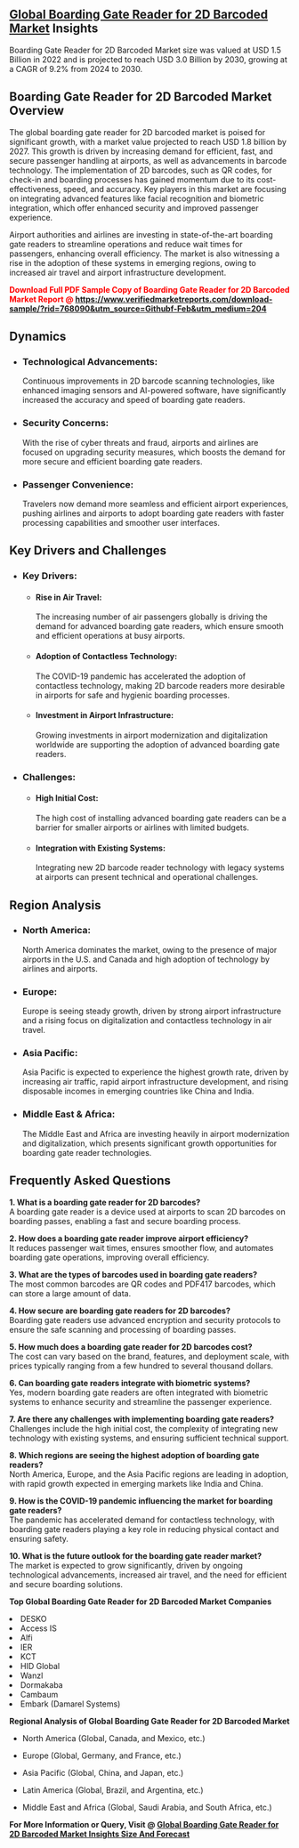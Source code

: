 <h2><a href="https://www.verifiedmarketreports.com/download-sample/?rid=768090&amp;utm_source=Githubf&amp;utm_medium=204" target="_blank">Global Boarding Gate Reader for 2D Barcoded Market</a> Insights</h2><p>Boarding Gate Reader for 2D Barcoded Market size was valued at USD 1.5 Billion in 2022 and is projected to reach USD 3.0 Billion by 2030, growing at a CAGR of 9.2% from 2024 to 2030.</p><p> <h2>Boarding Gate Reader for 2D Barcoded Market Overview</h2> <p>The global boarding gate reader for 2D barcoded market is poised for significant growth, with a market value projected to reach USD 1.8 billion by 2027. This growth is driven by increasing demand for efficient, fast, and secure passenger handling at airports, as well as advancements in barcode technology. The implementation of 2D barcodes, such as QR codes, for check-in and boarding processes has gained momentum due to its cost-effectiveness, speed, and accuracy. Key players in this market are focusing on integrating advanced features like facial recognition and biometric integration, which offer enhanced security and improved passenger experience.</p> <p>Airport authorities and airlines are investing in state-of-the-art boarding gate readers to streamline operations and reduce wait times for passengers, enhancing overall efficiency. The market is also witnessing a rise in the adoption of these systems in emerging regions, owing to increased air travel and airport infrastructure development. <b><p><span class=""><span style="color: #ff0000;"><strong>Download Full PDF Sample Copy of Boarding Gate Reader for 2D Barcoded Market Report</strong> @ </span><a href="https://www.verifiedmarketreports.com/download-sample/?rid=768090&amp;utm_source=Githubf-Feb&amp;utm_medium=204" target="_blank">https://www.verifiedmarketreports.com/download-sample/?rid=768090&amp;utm_source=Githubf-Feb&amp;utm_medium=204</a></span></p></b></p> <h2>Dynamics</h2> <ul> <li><h3>Technological Advancements:</h3> Continuous improvements in 2D barcode scanning technologies, like enhanced imaging sensors and AI-powered software, have significantly increased the accuracy and speed of boarding gate readers.</li> <li><h3>Security Concerns:</h3> With the rise of cyber threats and fraud, airports and airlines are focused on upgrading security measures, which boosts the demand for more secure and efficient boarding gate readers.</li> <li><h3>Passenger Convenience:</h3> Travelers now demand more seamless and efficient airport experiences, pushing airlines and airports to adopt boarding gate readers with faster processing capabilities and smoother user interfaces.</li> </ul> <h2>Key Drivers and Challenges</h2> <ul> <li><h3>Key Drivers:</h3> <ul> <li><h4>Rise in Air Travel:</h4> The increasing number of air passengers globally is driving the demand for advanced boarding gate readers, which ensure smooth and efficient operations at busy airports.</li> <li><h4>Adoption of Contactless Technology:</h4> The COVID-19 pandemic has accelerated the adoption of contactless technology, making 2D barcode readers more desirable in airports for safe and hygienic boarding processes.</li> <li><h4>Investment in Airport Infrastructure:</h4> Growing investments in airport modernization and digitalization worldwide are supporting the adoption of advanced boarding gate readers.</li> </ul> </li> <li><h3>Challenges:</h3> <ul> <li><h4>High Initial Cost:</h4> The high cost of installing advanced boarding gate readers can be a barrier for smaller airports or airlines with limited budgets.</li> <li><h4>Integration with Existing Systems:</h4> Integrating new 2D barcode reader technology with legacy systems at airports can present technical and operational challenges.</li> </ul> </li> </ul> <h2>Region Analysis</h2> <ul> <li><h3>North America:</h3> North America dominates the market, owing to the presence of major airports in the U.S. and Canada and high adoption of technology by airlines and airports.</li> <li><h3>Europe:</h3> Europe is seeing steady growth, driven by strong airport infrastructure and a rising focus on digitalization and contactless technology in air travel.</li> <li><h3>Asia Pacific:</h3> Asia Pacific is expected to experience the highest growth rate, driven by increasing air traffic, rapid airport infrastructure development, and rising disposable incomes in emerging countries like China and India.</li> <li><h3>Middle East & Africa:</h3> The Middle East and Africa are investing heavily in airport modernization and digitalization, which presents significant growth opportunities for boarding gate reader technologies.</li> </ul> <h2>Frequently Asked Questions</h2> <p><strong>1. What is a boarding gate reader for 2D barcodes?</strong><br> A boarding gate reader is a device used at airports to scan 2D barcodes on boarding passes, enabling a fast and secure boarding process.</p> <p><strong>2. How does a boarding gate reader improve airport efficiency?</strong><br> It reduces passenger wait times, ensures smoother flow, and automates boarding gate operations, improving overall efficiency.</p> <p><strong>3. What are the types of barcodes used in boarding gate readers?</strong><br> The most common barcodes are QR codes and PDF417 barcodes, which can store a large amount of data.</p> <p><strong>4. How secure are boarding gate readers for 2D barcodes?</strong><br> Boarding gate readers use advanced encryption and security protocols to ensure the safe scanning and processing of boarding passes.</p> <p><strong>5. How much does a boarding gate reader for 2D barcodes cost?</strong><br> The cost can vary based on the brand, features, and deployment scale, with prices typically ranging from a few hundred to several thousand dollars.</p> <p><strong>6. Can boarding gate readers integrate with biometric systems?</strong><br> Yes, modern boarding gate readers are often integrated with biometric systems to enhance security and streamline the passenger experience.</p> <p><strong>7. Are there any challenges with implementing boarding gate readers?</strong><br> Challenges include the high initial cost, the complexity of integrating new technology with existing systems, and ensuring sufficient technical support.</p> <p><strong>8. Which regions are seeing the highest adoption of boarding gate readers?</strong><br> North America, Europe, and the Asia Pacific regions are leading in adoption, with rapid growth expected in emerging markets like India and China.</p> <p><strong>9. How is the COVID-19 pandemic influencing the market for boarding gate readers?</strong><br> The pandemic has accelerated demand for contactless technology, with boarding gate readers playing a key role in reducing physical contact and ensuring safety.</p> <p><strong>10. What is the future outlook for the boarding gate reader market?</strong><br> The market is expected to grow significantly, driven by ongoing technological advancements, increased air travel, and the need for efficient and secure boarding solutions.</p> </p><p><strong>Top Global Boarding Gate Reader for 2D Barcoded Market Companies</strong></p><div data-test-id=""><p><li>DESKO</li><li> Access IS</li><li> Alfi</li><li> IER</li><li> KCT</li><li> HID Global</li><li> Wanzl</li><li> Dormakaba</li><li> Cambaum</li><li> Embark (Damarel Systems)</li></p><div><strong>Regional Analysis of&nbsp;Global Boarding Gate Reader for 2D Barcoded Market</strong></div><ul><li dir="ltr"><p dir="ltr">North America&nbsp;(Global, Canada, and Mexico, etc.)</p></li><li dir="ltr"><p dir="ltr">Europe (Global, Germany, and France, etc.)</p></li><li dir="ltr"><p dir="ltr">Asia Pacific&nbsp;(Global, China, and Japan, etc.)</p></li><li dir="ltr"><p dir="ltr">Latin America&nbsp;(Global, Brazil, and Argentina, etc.)</p></li><li dir="ltr">Middle East and Africa&nbsp;(Global, Saudi Arabia, and South Africa, etc.)</li></ul><p><strong>For More Information or Query, Visit @&nbsp;</strong><strong><a href="https://www.verifiedmarketreports.com/product/boarding-gate-reader-for-2d-barcoded-market/?utm_source=Githubf&amp;utm_medium=204" target="_blank">Global Boarding Gate Reader for 2D Barcoded Market Insights Size And Forecast</a></strong></p></div>
